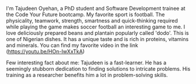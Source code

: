 I'm Tajudeen Oyehan, a PhD student and Software Development trainee at the Code Your Future bootcamp.
My favorite sport is football. The physicality, teamwork, strength, smartness and quick-thinking required while playing the game makes soccer football an interesting game to me.
I love deliciously prepared beans and plantain popularly called 'dodo'. This is one of Nigerian dishes. It has a unique taste and is rich in proteins, vitamins and minerals. 
You can find my favorite video in the link (https://youtu.be/HOn-IwXxTkA)

Few interesting fact about me:
Tajudeen is a fast-learner. He has a seemingly stubborn dedication to finding solutions to intricate problems. His training as a researcher benefits him a lot in problem-solving skills.